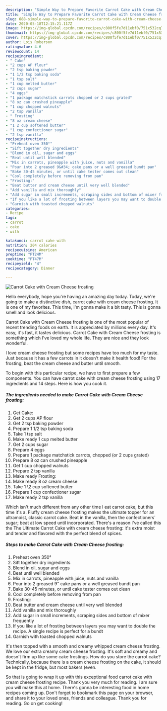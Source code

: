 ```yaml
---
description: "Simple Way to Prepare Favorite Carrot Cake with Cream Cheese frosting"
title: "Simple Way to Prepare Favorite Carrot Cake with Cream Cheese frosting"
slug: 688-simple-way-to-prepare-favorite-carrot-cake-with-cream-cheese-frosting
date: 2020-05-18T12:15:21.117Z
image: https://img-global.cpcdn.com/recipes/c800f5fe7d11ebf0/751x532cq70/carrot-cake-with-cream-cheese-frosting-recipe-main-photo.jpg
thumbnail: https://img-global.cpcdn.com/recipes/c800f5fe7d11ebf0/751x532cq70/carrot-cake-with-cream-cheese-frosting-recipe-main-photo.jpg
cover: https://img-global.cpcdn.com/recipes/c800f5fe7d11ebf0/751x532cq70/carrot-cake-with-cream-cheese-frosting-recipe-main-photo.jpg
author: Lois Roberson
ratingvalue: 4.6
reviewcount: 14
recipeingredient:
- " Cake"
- "2 cups AP flour"
- "2 tsp baking powder"
- "1 1/2 tsp baking soda"
- "1 tsp salt"
- "1 cup melted butter"
- "2 cups sugar"
- "4 eggs"
- "1 package matchstick carrots chopped or 2 cups grated"
- "8 oz can crushed pineapple"
- "1 cup chopped walnuts"
- "2 tsp vanilla"
- " Frosting"
- "8 oz cream cheese"
- "1 2 cup softened butter"
- "1 cup confectioner sugar"
- "2 tsp vanilla"
recipeinstructions:
- "Preheat oven 350°"
- "Sift together dry ingredients"
- "Blend in oil, sugar and eggs"
- "Beat until well blended"
- "Mix in carrots, pineapple with juice, nuts and vanilla"
- "Pour into 2 greased 9&#34; cake pans or a well greased bundt pan"
- "Bake 30-45 minutes, or until cake tester comes out clean"
- "Cool completely before removing from pan"
- "Frosting:"
- "Beat butter and cream cheese until very well blended"
- "Add vanilla and mix thoroughly"
- "Add sugar in small increments, scraping sides and bottom of mixer frequently"
- "If you like a lot of frosting between layers you may want to double the recipe. A single recipe is perfect for a bundt"
- "Garnish with toasted chopped walnuts"
categories:
- Recipe
tags:
- carrot
- cake
- with

katakunci: carrot cake with 
nutrition: 204 calories
recipecuisine: American
preptime: "PT24M"
cooktime: "PT47M"
recipeyield: "4"
recipecategory: Dinner

---
```



![Carrot Cake with Cream Cheese frosting](https://img-global.cpcdn.com/recipes/c800f5fe7d11ebf0/751x532cq70/carrot-cake-with-cream-cheese-frosting-recipe-main-photo.jpg)

Hello everybody, hope you're having an amazing day today. Today, we're going to make a distinctive dish, carrot cake with cream cheese frosting. It is one of my favorites. This time, I'm gonna make it a bit tasty. This is gonna smell and look delicious.

Carrot Cake with Cream Cheese frosting is one of the most popular of recent trending foods on earth. It is appreciated by millions every day. It's easy, it's fast, it tastes delicious. Carrot Cake with Cream Cheese frosting is something which I've loved my whole life. They are nice and they look wonderful.

I love cream cheese frosting but some recipes have too much for my taste. Just because it has a few carrots in it doesn&#39;t make it health food! For the frosting, beat the cream cheese and butter until smooth.


To begin with this particular recipe, we have to first prepare a few components. You can have carrot cake with cream cheese frosting using 17 ingredients and 14 steps. Here is how you cook it.

<!--inarticleads1-->

##### The ingredients needed to make Carrot Cake with Cream Cheese frosting:

1. Get  Cake:
1. Get 2 cups AP flour
1. Get 2 tsp baking powder
1. Prepare 1 1/2 tsp baking soda
1. Take 1 tsp salt
1. Make ready 1 cup melted butter
1. Get 2 cups sugar
1. Prepare 4 eggs
1. Prepare 1 package matchstick carrots, chopped (or 2 cups grated)
1. Prepare 8 oz can crushed pineapple
1. Get 1 cup chopped walnuts
1. Prepare 2 tsp vanilla
1. Make ready  Frosting:
1. Make ready 8 oz cream cheese
1. Take 1 \2 cup softened butter
1. Prepare 1 cup confectioner sugar
1. Make ready 2 tsp vanilla


Which isn&#39;t much different from any other time I eat carrot cake, but this time it&#39;s a. Fluffy cream cheese frosting makes the ultimate topper for an ultramoist, classic carrot cake. Beat in the vanilla, then the confectioners&#39; sugar; beat at low speed until incorporated. There&#39;s a reason I&#39;ve called this the The Ultimate Carrot Cake with cream cheese frosting: it&#39;s extra moist and tender and flavored with the perfect blend of spices. 

<!--inarticleads2-->

##### Steps to make Carrot Cake with Cream Cheese frosting:

1. Preheat oven 350°
1. Sift together dry ingredients
1. Blend in oil, sugar and eggs
1. Beat until well blended
1. Mix in carrots, pineapple with juice, nuts and vanilla
1. Pour into 2 greased 9&#34; cake pans or a well greased bundt pan
1. Bake 30-45 minutes, or until cake tester comes out clean
1. Cool completely before removing from pan
1. Frosting:
1. Beat butter and cream cheese until very well blended
1. Add vanilla and mix thoroughly
1. Add sugar in small increments, scraping sides and bottom of mixer frequently
1. If you like a lot of frosting between layers you may want to double the recipe. A single recipe is perfect for a bundt
1. Garnish with toasted chopped walnuts


It&#39;s then topped with a smooth and creamy whipped cream cheese frosting. We love our extra creamy cream cheese frosting. It&#39;s soft and creamy and doesn&#39;t firm up like some cake frostings. How do you store the carrot cake? Technically, because there is a cream cheese frosting on the cake, it should be kept in the fridge, but most bakers (even. 

So that is going to wrap it up with this exceptional food carrot cake with cream cheese frosting recipe. Thank you very much for reading. I am sure you will make this at home. There's gonna be interesting food in home recipes coming up. Don't forget to bookmark this page on your browser, and share it to your loved ones, friends and colleague. Thank you for reading. Go on get cooking!
